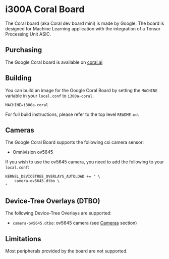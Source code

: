 # i300A Coral Board

The Coral board (aka Coral dev board mini) is made by Google. The board is
designed for Machine Learning application with the integration of a
Tensor Processing Unit ASIC.

## Purchasing

The Google Coral board is available on [coral.ai](https://coral.ai/products/dev-board-mini/)

## Building

You can build an image for the Google Coral Board by setting the
`MACHINE` variable in your `local.conf` to `i300a-coral`.

	MACHINE=i300a-coral

For full build instructions, please refer to the top level `README.md`.

## Cameras

The Google Coral Board supports the following csi camera sensor:
* Omnivision ov5645

If you wish to use the ov5645 camera, you need to add the following to your
`local.conf`:

	KERNEL_DEVICETREE_OVERLAYS_AUTOLOAD += " \
		camera-ov5645.dtbo \
	"

## Device-Tree Overlays (DTBO)

The following Device-Tree Overlays are supported:
* `camera-ov5645.dtbo`: ov5645 camera (see [Cameras](#cameras) section)

## Limitations

Most peripherals provided by the board are not supported.

